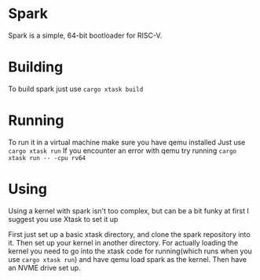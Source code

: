 # Spark

Spark is a simple, 64-bit bootloader for RISC-V.

# Building

To build spark just use ``cargo xtask build``

# Running

To run it in a virtual machine make sure you have qemu installed
Just use ``cargo xtask run``
If you encounter an error with qemu try running ``cargo xtask run -- -cpu rv64``

# Using

Using a kernel with spark isn't too complex, but can be a bit funky at first
I suggest you use Xtask to set it up

First just set up a basic xtask directory, and clone the spark repository into it.
Then set up your kernel in another directory.
For actually loading the kernel you need to go into the xtask code for running(which runs when you use `cargo xtask run`) and have qemu load spark as the kernel. Then have an NVME drive set up.
